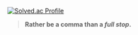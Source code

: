 [![Solved.ac Profile](http://mazassumnida.wtf/api/v2/generate_badge?boj=qwer9808)](https://solved.ac/qwer9808/)


> **Rather be a comma than a _full stop_.**

